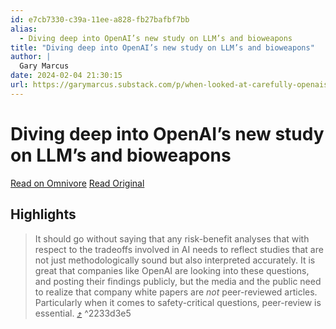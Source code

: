 ```yaml
---
id: e7cb7330-c39a-11ee-a828-fb27bafbf7bb
alias:
  - Diving deep into OpenAI’s new study on LLM’s and bioweapons
title: "Diving deep into OpenAI’s new study on LLM’s and bioweapons"
author: |
  Gary Marcus
date: 2024-02-04 21:30:15
url: https://garymarcus.substack.com/p/when-looked-at-carefully-openais
---
```


# Diving deep into OpenAI’s new study on LLM’s and bioweapons

[Read on Omnivore](https://omnivore.app/me/diving-deep-into-open-ai-s-new-study-on-llm-s-and-bioweapons-18d75c7fe6f)
[Read Original](https://garymarcus.substack.com/p/when-looked-at-carefully-openais)

## Highlights

> It should go without saying that any risk-benefit analyses that with respect to the tradeoffs involved in AI needs to reflect studies that are not just methodologically sound but also interpreted accurately. It is great that companies like OpenAI are looking into these questions, and posting their findings publicly, but the media and the public need to realize that company white papers are _not_ peer-reviewed articles. Particularly when it comes to safety-critical questions, peer-review is essential. [⤴️](https://omnivore.app/me/diving-deep-into-open-ai-s-new-study-on-llm-s-and-bioweapons-18d75c7fe6f#2233d3e5-3188-4631-bf60-fd0f993f5e0e)  ^2233d3e5

